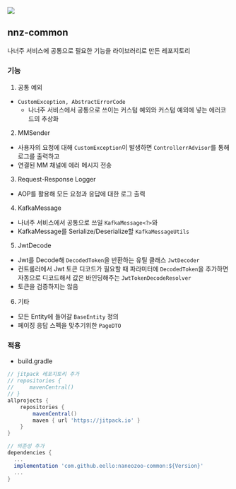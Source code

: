 [![](https://jitpack.io/v/eello/naneozoo-common.svg)](https://jitpack.io/#eello/naneozoo-common)

## nnz-common
나너주 서비스에 공통으로 필요한 기능을 라이브러리로 만든 레포지토리

### 기능
1. 공통 예외
- `CustomException, AbstractErrorCode`
  - 나너주 서비스에서 공통으로 쓰이는 커스텀 예외와 커스텀 예외에 넣는 에러코드의 추상화
  
2. MMSender
- 사용자의 요청에 대해 `CustomException`이 발생하면 `ControllerrAdvisor`를 통해 로그를 출력하고
- 연결된 MM 채널에 에러 메시지 전송

3. Request-Response Logger
- AOP를 활용해 모든 요청과 응답에 대한 로그 출력

4. KafkaMessage
- 나너주 서비스에서 공통으로 쓰일 `KafkaMessage<?>`와
- KafkaMessage를 Serialize/Deserialize할 `KafkaMessageUtils`

5. JwtDecode
- Jwt를 Decode해 `DecodedToken`을 반환하는 유틸 클래스 `JwtDecoder`
- 컨트롤러에서 Jwt 토큰 디코드가 필요할 때 파라미터에 `DecodedToken`을 추가하면 자동으로 디코드해서 값은 바인딩해주는 `JwtTokenDecodeResolver`
- 토큰을 검증하지는 않음

6. 기타
- 모든 Entity에 들어갈 `BaseEntity` 정의
- 페이징 응답 스펙을 맞추기위한 `PageDTO`

### 적용
- build.gradle
```groovy
// jitpack 레포지토리 추가
// repositories {
//     mavenCentral()
// }
allprojects {
    repositories {
        mavenCentral()
        maven { url 'https://jitpack.io' }
    }
}

// 의존성 추가
dependencies {
  ...
  implementation 'com.github.eello:naneozoo-common:${Version}'
  ...
}
```
